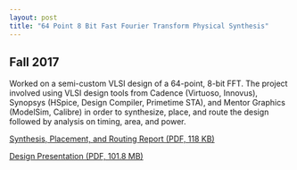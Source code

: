 ```yaml
---
layout: post
title: "64 Point 8 Bit Fast Fourier Transform Physical Synthesis"
---
```

## Fall 2017

Worked on a semi-custom VLSI design of a 64-point, 8-bit FFT. The project involved using VLSI design tools from Cadence (Virtuoso, Innovus), Synopsys (HSpice, Design Compiler, Primetime STA), and Mentor Graphics (ModelSim, Calibre) in order to synthesize, place, and route the design followed by analysis on timing, area, and power.

[Synthesis, Placement, and Routing Report (PDF, 118 KB)](https://zackfravel.github.io/assets/pdf/fft.pdf)   

[Design Presentation (PDF, 101.8 MB)](https://zackfravel.github.io/assets/pdf/fftpresentation.pdf) 
